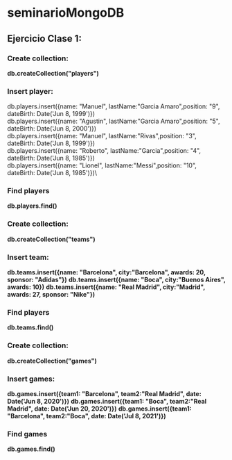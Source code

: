 # seminarioMongoDB

## Ejercicio Clase 1:

### Create collection:
__db.createCollection("players")__
### Insert player:
db.players.insert({name: "Manuel", lastName:"Garcia Amaro",position: "9", dateBirth: Date('Jun 8, 1999')})\
db.players.insert({name: "Agustin", lastName:"Garcia Amaro",position: "5", dateBirth: Date('Jun 8, 2000')})\
db.players.insert({name: "Manuel", lastName:"Rivas",position: "3", dateBirth: Date('Jun 8, 1999')})\
db.players.insert({name: "Roberto", lastName:"Garcia",position: "4", dateBirth: Date('Jun 8, 1985')})\
db.players.insert({name: "Lionel", lastName:"Messi",position: "10", dateBirth: Date('Jun 8, 1985')})\
### Find players
__db.players.find()__

### Create collection:
__db.createCollection("teams")__
### Insert team:
__db.teams.insert({name: "Barcelona", city:"Barcelona", awards: 20, sponsor: "Adidas"})__
__db.teams.insert({name: "Boca", city:"Buenos Aires", awards: 10})__
__db.teams.insert({name: "Real Madrid", city:"Madrid", awards: 27, sponsor: "Nike"})__
### Find players
__db.teams.find()__

### Create collection:
__db.createCollection("games")__
### Insert games:
__db.games.insert({team1: "Barcelona", team2:"Real Madrid", date: Date('Jun 8, 2020')})__
__db.games.insert({team1: "Boca", team2:"Real Madrid", date: Date('Jun 20, 2020')})__
__db.games.insert({team1: "Barcelona", team2:"Boca", date: Date('Jul 8, 2021')})__
### Find games
__db.games.find()__


